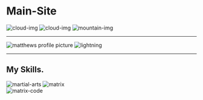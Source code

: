 # Main-Site

<div class="top-container">
  <img class="top-cloud" src="Images/cloud.png" alt="cloud-img">
  <img class="bottom-cloud" src="Images/cloud.png" alt="cloud-img">
  <img src="Images/mountain.png" alt="mountain-img">
</div>
<hr>
<div class="middle-container">
  <div class="profile">
    <img class="profile-picture" src="Images/thumbnail2.jpg" alt="matthews profile picture">
    <img class="lightning" src="https://media.giphy.com/media/vt2UahsYgKKIg/giphy.gif" alt="lightning">
  </div>
  <hr>
  <div class="skills">
    <h2>My Skills.</h2>
    <div class="skill-row">
      <img class="martial-arts" src="Desktop/martial-arts.jpg" alt="martial-arts">
      <img class="gif" src="https://media.giphy.com/media/3o7btNhMBytxAM6YBa/giphy.gif" alt="matrix">
    </div>
    <div class="skill-row">
      <img class="matrix-code" src="https://media.giphy.com/media/10zxDv7Hv5RF9C/giphy.gif" alt="matrix-code">
    </div>
  </div>
